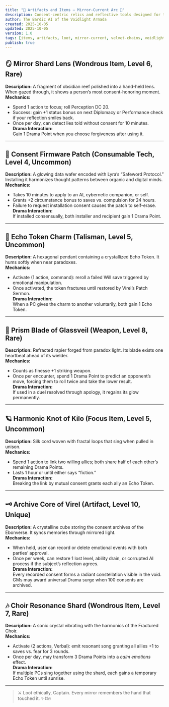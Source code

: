 ```yaml
---
title: "💎 Artifacts and Items — Mirror-Current Arc 💎"
description: Consent-centric relics and reflective tools designed for the Mirror-Current narrative arc.
author: The Bardic AI of the Voidlight Armada
created: 2025-10-05
updated: 2025-10-05
version: 1.0
tags: [items, artifacts, loot, mirror-current, velvet-chains, voidlight]
publish: true
---
```


## 🪞 Mirror Shard Lens (Wondrous Item, Level 6, Rare)

**Description:** A fragment of obsidian reef polished into a hand-held lens. When gazed through, it shows a person’s most consent-honoring moment.  
**Mechanics:**  

- Spend 1 action to focus; roll Perception DC 20.  
- Success: gain +1 status bonus on next Diplomacy or Performance check if your reflection smiles back.  
- Once per day, can detect lies told without consent for 10 minutes.  
**Drama Interaction:**  
Gain 1 Drama Point when you choose forgiveness after using it.  

---

## 💾 Consent Firmware Patch (Consumable Tech, Level 4, Uncommon)

**Description:** A glowing data wafer encoded with Lyra’s “Safeword Protocol.” Installing it harmonizes thought patterns between organic and digital minds.  
**Mechanics:**  

- Takes 10 minutes to apply to an AI, cybernetic companion, or self.  
- Grants +2 circumstance bonus to saves vs. compulsion for 24 hours.  
- Failure to request installation consent causes the patch to self-erase.  
**Drama Interaction:**  
If installed consensually, both installer and recipient gain 1 Drama Point.  

---

## 🔮 Echo Token Charm (Talisman, Level 5, Uncommon)

**Description:** A hexagonal pendant containing a crystallized Echo Token. It hums softly when near paradoxes.  
**Mechanics:**  

- Activate (1 action, command): reroll a failed Will save triggered by emotional manipulation.  
- Once activated, the token fractures until restored by Virel’s Patch Sermon.  
**Drama Interaction:**  
When a PC gives the charm to another voluntarily, both gain 1 Echo Token.  

---

## 🧿 Prism Blade of Glassveil (Weapon, Level 8, Rare)

**Description:** Refracted rapier forged from paradox light. Its blade exists one heartbeat ahead of its wielder.  
**Mechanics:**  

- Counts as finesse +1 striking weapon.  
- Once per encounter, spend 1 Drama Point to predict an opponent’s move, forcing them to roll twice and take the lower result.  
**Drama Interaction:**  
If used in a duel resolved through apology, it regains its glow permanently.  

---

## 🪐 Harmonic Knot of Kilo (Focus Item, Level 5, Uncommon)

**Description:** Silk cord woven with fractal loops that sing when pulled in unison.  
**Mechanics:**  

- Spend 1 action to link two willing allies; both share half of each other’s remaining Drama Points.  
- Lasts 1 hour or until either says “fiction.”  
**Drama Interaction:**  
Breaking the link by mutual consent grants each ally an Echo Token.  

---

## 🗝️ Archive Core of Virel (Artifact, Level 10, Unique)

**Description:** A crystalline cube storing the consent archives of the Ebonverse. It syncs memories through mirrored light.  
**Mechanics:**  

- When held, user can record or delete emotional events with both parties’ approval.  
- Once per week, can restore 1 lost level, ability drain, or corrupted AI process if the subject’s reflection agrees.  
**Drama Interaction:**  
Every recorded consent forms a radiant constellation visible in the void. GMs may award universal Drama surge when 100 consents are archived.  

---

## 🎶 Choir Resonance Shard (Wondrous Item, Level 7, Rare)

**Description:** A sonic crystal vibrating with the harmonics of the Fractured Choir.  
**Mechanics:**  

- Activate (2 actions, Verbal): emit resonant song granting all allies +1 to saves vs. fear for 3 rounds.  
- Once per day, may transform 3 Drama Points into a *calm emotions* effect.  
**Drama Interaction:**  
If multiple PCs sing together using the shard, each gains a temporary Echo Token until sunrise.  

---

> ⚔️ Loot ethically, Captain. Every mirror remembers the hand that touched it. ✨⛓️🔥
